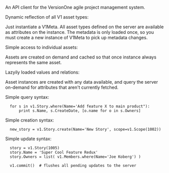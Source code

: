



An API client for the VersionOne agile project management system.




Dynamic reflection of all V1 asset types:

  Just instantiate a V1Meta.  All asset types defined on the server are available
  as attributes on the instance.  The metadata is only loaded once, so you must
  create a new instance of V1Meta to pick up metadata changes.


Simple access to individual assets:

  Assets are created on demand and cached so that once instance always represents
  the same asset.  


Lazyily loaded values and relations:

  Asset instances are created with any data available, and query the server on-demand
  for attributes that aren't currently fetched. 


Simple query syntax:

      for s in v1.Story.where(Name='Add feature X to main product"):
          print s.Name, s.CreateDate, [o.name for o in s.Owners]


Simple creation syntax:

      new_story = v1.Story.create(Name='New Story', scope=v1.Scope(1002))


Simple update syntax:

      story = v1.Story(1005)
      story.Name = 'Super Cool Feature Redux'
      story.Owners = list( v1.Members.where(Name='Joe Koberg') )
      
      v1.commit()  # flushes all pending updates to the server


